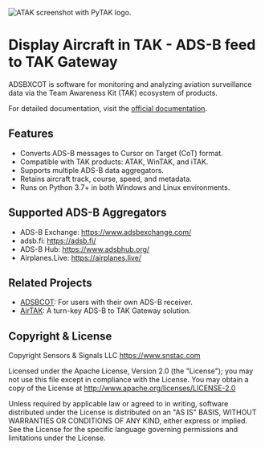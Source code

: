 ![ATAK screenshot with PyTAK logo.](https://adsbcot.readthedocs.io/en/latest/media/atak_screenshot_with_pytak_logo-x25.png)

# Display Aircraft in TAK - ADS-B feed to TAK Gateway 

ADSBXCOT is software for monitoring and analyzing aviation surveillance data via the Team Awareness Kit (TAK) ecosystem of products.

For detailed documentation, visit the [official documentation](https://adsbxcot.rtfd.io).

## Features

- Converts ADS-B messages to Cursor on Target (CoT) format.
- Compatible with TAK products: ATAK, WinTAK, and iTAK.
- Supports multiple ADS-B data aggregators.
- Retains aircraft track, course, speed, and metadata.
- Runs on Python 3.7+ in both Windows and Linux environments.

## Supported ADS-B Aggregators

- ADS-B Exchange: https://www.adsbexchange.com/
- adsb.fi: https://adsb.fi/
- ADS-B Hub: https://www.adsbhub.org/
- Airplanes.Live: https://airplanes.live/

## Related Projects

- [ADSBCOT](https://adsbcot.rtfd.io): For users with their own ADS-B receiver.
- [AirTAK](https://www.snstac.com/store/p/airtak-v1): A turn-key ADS-B to TAK Gateway solution.

## Copyright & License

Copyright Sensors & Signals LLC https://www.snstac.com

Licensed under the Apache License, Version 2.0 (the "License");
you may not use this file except in compliance with the License.
You may obtain a copy of the License at http://www.apache.org/licenses/LICENSE-2.0

Unless required by applicable law or agreed to in writing, software
distributed under the License is distributed on an "AS IS" BASIS,
WITHOUT WARRANTIES OR CONDITIONS OF ANY KIND, either express or implied.
See the License for the specific language governing permissions and
limitations under the License.

